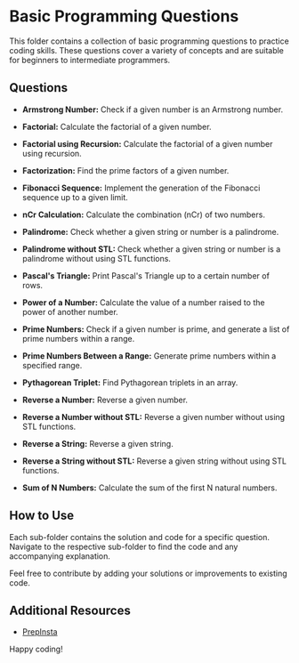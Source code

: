 # Basic Programming Questions

This folder contains a collection of basic programming questions to practice coding skills. These questions cover a variety of concepts and are suitable for beginners to intermediate programmers.

## Questions

- **Armstrong Number:** Check if a given number is an Armstrong number.

- **Factorial:** Calculate the factorial of a given number.

- **Factorial using Recursion:** Calculate the factorial of a given number using recursion.

- **Factorization:** Find the prime factors of a given number.

- **Fibonacci Sequence:** Implement the generation of the Fibonacci sequence up to a given limit.

- **nCr Calculation:** Calculate the combination (nCr) of two numbers.

- **Palindrome:** Check whether a given string or number is a palindrome.

- **Palindrome without STL:** Check whether a given string or number is a palindrome without using STL functions.

- **Pascal's Triangle:** Print Pascal's Triangle up to a certain number of rows.

- **Power of a Number:** Calculate the value of a number raised to the power of another number.

- **Prime Numbers:** Check if a given number is prime, and generate a list of prime numbers within a range.

- **Prime Numbers Between a Range:** Generate prime numbers within a specified range.

- **Pythagorean Triplet:** Find Pythagorean triplets in an array.

- **Reverse a Number:** Reverse a given number.

- **Reverse a Number without STL:** Reverse a given number without using STL functions.

- **Reverse a String:** Reverse a given string.

- **Reverse a String without STL:** Reverse a given string without using STL functions.

- **Sum of N Numbers:** Calculate the sum of the first N natural numbers.

## How to Use

Each sub-folder contains the solution and code for a specific question. Navigate to the respective sub-folder to find the code and any accompanying explanation.

Feel free to contribute by adding your solutions or improvements to existing code.

## Additional Resources

- [ PrepInsta ](https://prepinsta.com/interview-preparation/technical-interview-questions/most-asked-coding-questions-in-placements/)

Happy coding!
